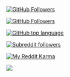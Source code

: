 <!-- # My-animations
Hey!
I am againzeenox.
You'll find all my animation codes HERE!
I use ManimCE to animate stuff.
It's a free-to-use Python library created by Grant Sanderson a.k.a. 3Blue1Brown.
I use Python because it's the only programming language I know. 
BYE! -->


[![GitHub Followers](https://img.shields.io/github/followers/againzeenox?label=GitHub%20followers&style=social)](https://github.com/againzeenox)

[![GitHub Followers](https://img.shields.io/github/forks/againzeenox/My-animations?label=Repo%20Forks&style=social)](https://github.com/againzeenox/My-animations)

[![GitHub top language](https://img.shields.io/github/languages/top/againzeenox/My-animations)](https://github.com/againzeenox/Project)

<!-- SAMES -->

[![Subreddit followers](https://img.shields.io/reddit/subreddit-subscribers/againzeenoxCOMMUNITY?label=Subreddit%20followers&style=social)](https://www.reddit.com/r/againzeenoxCOMMUNITY/)

[![My Reddit Karma](https://img.shields.io/reddit/user-karma/combined/againzeenox?label=My%20Reddit%20karma&style=social)](https://www.reddit.com/user/againzeenox)

![](l)